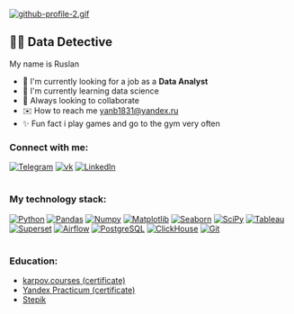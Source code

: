 [![github-profile-2.gif](https://s4.gifyu.com/images/github-profile-2.gif)](https://github.com/yanb1831)

## 🕵️‍♂️ Data Detective

My name is Ruslan
- 🔎 I'm currently looking for a job as a <b>Data Analyst</b>
- 🌱 I'm currently learning data science
- 👥 Always looking to collaborate
- ✉️ How to reach me <a href="mailto:yanb1831@yandex.ru">yanb1831@yandex.ru</a>
- ✨ Fun fact i play games and go to the gym very often

### Connect with me: 

[![Telegram](https://img.shields.io/badge/-Telegram-867cea?style=for-the-badge&logo=Telegram)](https://t.me/jgd18)
[![vk](https://img.shields.io/badge/-vkontakte-867cea?style=for-the-badge&logo=vk)](https://vk.com/id380540216)
[![LinkedIn](https://img.shields.io/badge/-LinkedIn-867cea?style=for-the-badge&logo=linkedin)](https://www.linkedin.com/in/yanb1831/)

#

### My technology stack:
[![Python](https://img.shields.io/badge/-Python-867cea?style=for-the-badge&logo=Python&logoColor=FFFFFF)](https://www.python.org)
[![Pandas](https://img.shields.io/badge/-Pandas-867cea?style=for-the-badge&logo=Pandas)](https://pandas.pydata.org)
[![Numpy](https://img.shields.io/badge/-Numpy-867cea?style=for-the-badge&logo=Numpy)](https://numpy.org)
[![Matplotlib](https://img.shields.io/badge/-Matplotlib-867cea?style=for-the-badge&logo=Matplotlib)](https://matplotlib.org)
[![Seaborn](https://img.shields.io/badge/-Seaborn-867cea?style=for-the-badge&logo=Seaborn)](https://seaborn.pydata.org)
[![SciPy](https://img.shields.io/badge/-SciPy-867cea?style=for-the-badge&logo=SciPy)](https://scipy.org)
[![Tableau](https://img.shields.io/badge/-Tableau-867cea?style=for-the-badge&logo=Tableau)](https://mkt.tableau.com/no_service.html)
[![Superset](https://img.shields.io/badge/-Superset-867cea?style=for-the-badge&logo=ApacheSuperset)](https://superset.apache.org)
[![Airflow](https://img.shields.io/badge/-Airflow-867cea?style=for-the-badge&logo=ApacheAirflow)](https://airflow.apache.org)
[![PostgreSQL](https://img.shields.io/badge/-PostgreSQL-867cea?style=for-the-badge&logo=PostgreSQL&logoColor=FFFFFF)](https://www.postgresql.org)
[![ClickHouse](https://img.shields.io/badge/-ClickHouse-867cea?style=for-the-badge&logo=ClickHouse)](https://clickhouse.com)
[![Git](https://img.shields.io/badge/-Git-867cea?style=for-the-badge&logo=Github)](https://github.com)

#

### Education:
- [karpov.courses (certificate)](https://disk.yandex.ru/i/syugS_vyZTKsyg)
- [Yandex Practicum (certificate)](https://disk.yandex.ru/d/JMVLpDClAJhd7g)
- [Stepik](https://stepik.org/users/444753178)

<!---
yanb1831/yanb1831 is a ✨ special ✨ repository because its `README.md` (this file) appears on your GitHub profile.
You can click the Preview link to take a look at your changes.
--->
